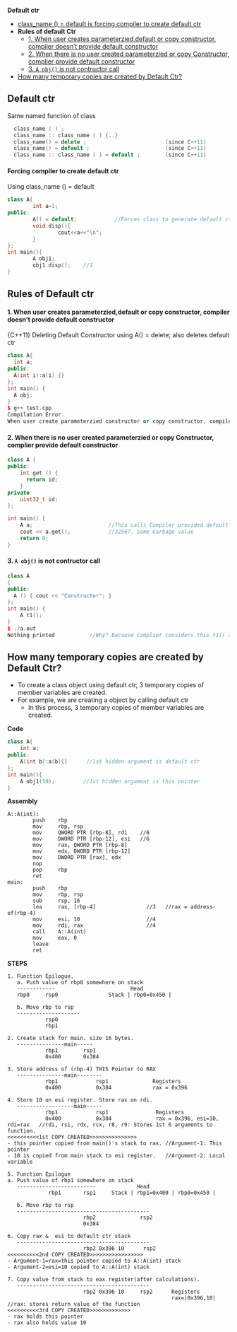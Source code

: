 **Default ctr**
- [class_name () = default is forcing compiler to create default ctr](#f)
- **Rules of default Ctr**
  - [1. When user creates parameterzied,default or copy constructor, compiler doesn’t provide default constructor](#r1)
  - [2. When there is no user created parameterzied or copy Constructor, complier provide default constructor](#r2)
  - [3. `A obj()` is not contructor call](#r3)
- [How many temporary copies are created by Default Ctr?](#h)


## Default ctr
Same named function of class
```cpp
  class_name ( ) ;
  class_name :: class_name ( ) {..}
  class_name() = delete ;                         (since C++11)
  class_name() = default ;                        (since C++11)
  class_name :: class_name ( ) = default ;        (since C++11)
```

<a name=f></a>
#### Forcing compiler to create default ctr
Using class_name () = default
```c++
class A{
        int a=1;
public:
        A() = default;            //Forces class to generate default ctr
        void disp(){
                cout<<a<<"\n";
        }
};
int main(){
        A obj1;
        obj1.disp();    //1
}
```

## Rules of Default ctr
<a name=r1></a>
#### 1. When user creates parameterzied,default or copy constructor, compiler doesn’t provide default constructor
{C++11} Deleting Default Constructor using A() = delete; also deletes default ctr
```cpp
class A{
  int a;
public:  
  A(int i):a(i) {}
};
int main() {
  A obj;
}
$ g++ test.cpp
Compilation Error. 
When user create parameterzied constructor or copy constructor, compiler doesn’t provide default constructor
```

<a name=r2></a>
#### 2. When there is no user created parameterzied or copy Constructor, complier provide default constructor
```cpp
class A {
public:
    int get () { 
      return id; 
    }
private    
    uint32_t id;    
};

int main() {
    A a;                        //This calls Compiler provided default ctr and member is initialized
    cout << a.get();            //32567. Some Garbage value
    return 0;
}
```

<a name=r3></a>
#### 3. `A obj()` is not contructor call
```cpp
class A
{
public:
  A () { cout << "Constructor"; }
};
int main() {
    A t1();
}
$ ./a.out
Nothing printed           //Why? Because Complier considers this t1() as function declaration not ctr call.
```

<a name=h></a>
## How many temporary copies are created by Default Ctr?
- To create a class object using default ctr, 3 temporary copies of member variables are created.
- For example, we are creating a object by calling default ctr
  - In this process, 3 temporary copies of member variables are created.

**Code**
```cpp
class A{
    int a;
public:
    A(int b):a(b){}      //1st hidden argument is default ctr
};
int main(){
    A obj1(10);         //1st hidden argument is this pointer
}
```

**Assembly**
```assembly
A::A(int):
        push    rbp
        mov     rbp, rsp
        mov     QWORD PTR [rbp-8], rdi    //6
        mov     DWORD PTR [rbp-12], esi   //6
        mov     rax, QWORD PTR [rbp-8]
        mov     edx, DWORD PTR [rbp-12]
        mov     DWORD PTR [rax], edx
        nop
        pop     rbp
        ret
main:
        push    rbp
        mov     rbp, rsp
        sub     rsp, 16
        lea     rax, [rbp-4]                //3   //rax = address-of(rbp-4)
        mov     esi, 10                     //4
        mov     rdi, rax                    //4
        call    A::A(int)
        mov     eax, 0
        leave
        ret
```

**STEPS**
```
1. Function Epilogue.
   a. Push value of rbp0 somewhere on stack
   ------------                        Head
   rbp0     rsp0                Stack | rbp0=0x450 |
   
   b. Move rbp to rsp
   --------------------
            rsp0
            rbp1
            
2. Create stack for main. size 16 bytes.
   ---------------main-----
            rbp1        rsp1
            0x400       0x384
            
3. Store address of (rbp-4) THIS Pointer to RAX
   ---------------main--------
            rbp1            rsp1              Registers
            0x400           0x384             rax = 0x396
            
4. Store 10 on esi register. Store rax on rdi.
   ------------------main-----
            rbp1            rsp1               Registers
            0x400           0x384              rax = 0x396, esi=10, rdi=rax   //rdi, rsi, rdx, rcx, r8, r9: Stores 1st 6 arguments to function.
<<<<<<<<<<1st COPY CREATED>>>>>>>>>>>>>>>
- this pointer copied from main()'s stack to rax. //Argument-1: This pointer
- 10 is copied from main stack to esi register.   //Argument-2: Local variable
            
5. Function Epilogue
a. Push value of rbp1 somewhere on stack
   -------------------------             Head
             rbp1       rsp1     Stack | rbp1=0x400 | rbp0=0x450 |
   
   b. Move rbp to rsp
   ------------------------------------------
                        rbp2              rsp2
                        0x384           

6. Copy rax &  esi to default ctr stack
   ------------------------------------------
                        rbp2 0x396 10      rsp2
<<<<<<<<<<2nd COPY CREATED>>>>>>>>>>>>>>>>>
- Argument-1=rax=this pointer copied to A::A(int) stack
- Argument-2=esi=10 copied to A::A(int) stack

7. Copy value from stack to eax register(after calculations).
   ------------------------------------------
                        rbp2 0x396 10     rsp2      Registers
                                                    rax=|0x396,10|       //rax: stores return value of the function
<<<<<<<<<<3rd COPY CREATED>>>>>>>>>>>>>
- rax holds this pointer
- rax also holds value 10
```
